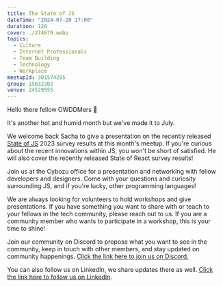 ```yaml
---
title: The State of JS
dateTime: "2024-07-20 17:00"
duration: 120
cover: ./274679.webp
topics:
  - Culture
  - Internet Professionals
  - Team Building
  - Technology
  - Workplace
meetupId: 301574205
group: 15632202
venue: 24529555
---
```


Hello there fellow OWDDMers 👾

It's another hot and humid month but we've made it to July.

We welcome back Sacha to give a presentation on the recently released [State of JS](https://2023.stateofjs.com/en-US) 2023 survey results at this month's meetup. If you're curious about the recent innovations within JS, you won't be short of satisfied. He will also cover the recently released State of React survey results!

Join us at the Cybozu office for a presentation and networking with fellow developers and designers. Come with your questions and curiosity surrounding JS, and if you're lucky, other programming languages!

We are always looking for volunteers to hold workshops and give presentations. If you have something you want to share with or teach to your fellows in the tech community, please reach out to us. If you are a community member who wants to participate in a workshop, this is your time to shine!

Join our community on Discord to propose what you want to see in the community, keep in touch with other members, and stay updated on community happenings. [Click the link here to join us on Discord.](https://discord.gg/PG6n97NG2B)

You can also follow us on LinkedIn, we share updates there as well. [Click the link here to follow us on LinkedIn](https://www.linkedin.com/company/owddm-kwddm/).
